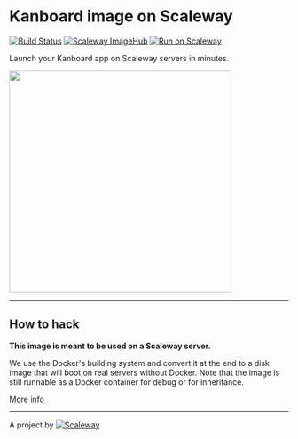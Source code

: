 # Kanboard image on Scaleway

[![Build Status](https://travis-ci.org/scaleway-community/scaleway-kanboard.svg?branch=master)](https://travis-ci.org/scaleway-community/scaleway-kanboard)
[![Scaleway ImageHub](https://img.shields.io/badge/ImageHub-view-ff69b4.svg)](https://hub.scaleway.com/kanboard.html)
[![Run on Scaleway](https://img.shields.io/badge/Scaleway-run-69b4ff.svg)](https://cloud.scaleway.com/#/servers/new?image=80e57489-db83-47d2-98fb-2acd0cfe99cc)

Launch your Kanboard app on Scaleway servers in minutes.


<img src="https://pbs.twimg.com/profile_images/467625861886136320/YCKwOCXw_400x400.png
" width="400px" />

---

## How to hack

**This image is meant to be used on a Scaleway server.**

We use the Docker's building system and convert it at the end to a disk image that will boot on real servers without Docker. Note that the image is still runnable as a Docker container for debug or for inheritance.

[More info](https://github.com/scaleway/image-builder)

---

A project by [![Scaleway](https://avatars1.githubusercontent.com/u/5185491?v=3&s=42)](https://www.scaleway.com/)
